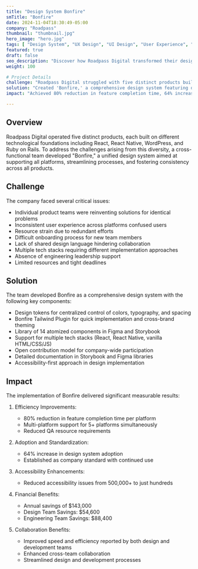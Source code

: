 ```yaml
---
title: "Design System Bonfire"
smTitle: "Bonfire"
date: 2024-11-04T18:30:49-05:00
company: "Roadpass"
thumbnail: "thumbnail.jpg"
hero_image: "hero.jpg"
tags: [ "Design System", "UX Design", "UI Design", "User Experience", "User Interface" ]
featured: true
draft: false
seo_description: "Discover how Roadpass Digital transformed their design workflow with Bonfire, a unified design system that achieved 80% faster feature delivery, saved $143,000 annually, and dramatically improved accessibility across five distinct platforms. Learn about their journey from fragmented processes to streamlined success."
weight: 100

# Project Details
challenge: "Roadpass Digital struggled with five distinct products built on different technological foundations, leading to resource strain, inconsistent user experiences, and inefficient onboarding of new team members."
solution: "Created 'Bonfire,' a comprehensive design system featuring design tokens, a Tailwind plugin, reusable components, and robust documentation to unify design across all platforms."
impact: "Achieved 80% reduction in feature completion time, 64% increase in design system adoption, and estimated annual savings of over $143,000, while drastically reducing accessibility issues from half a million to just a few hundred."

---
```


## Overview

Roadpass Digital operated five distinct products, each built on different technological foundations including React, React Native, WordPress, and Ruby on Rails. To address the challenges arising from this diversity, a cross-functional team developed "Bonfire," a unified design system aimed at supporting all platforms, streamlining processes, and fostering consistency across all products.

## Challenge

The company faced several critical issues:
- Individual product teams were reinventing solutions for identical problems
- Inconsistent user experience across platforms confused users
- Resource strain due to redundant efforts
- Difficult onboarding process for new team members
- Lack of shared design language hindering collaboration
- Multiple tech stacks requiring different implementation approaches
- Absence of engineering leadership support
- Limited resources and tight deadlines

## Solution

The team developed Bonfire as a comprehensive design system with the following key components:
- Design tokens for centralized control of colors, typography, and spacing
- Bonfire Tailwind Plugin for quick implementation and cross-brand theming
- Library of 14 atomized components in Figma and Storybook
- Support for multiple tech stacks (React, React Native, vanilla HTML/CSS/JS)
- Open contribution model for company-wide participation
- Detailed documentation in Storybook and Figma libraries
- Accessibility-first approach in design implementation

## Impact

The implementation of Bonfire delivered significant measurable results:
1. Efficiency Improvements:
   - 80% reduction in feature completion time per platform
   - Multi-platform support for 5+ platforms simultaneously
   - Reduced QA resource requirements

2. Adoption and Standardization:
   - 64% increase in design system adoption
   - Established as company standard with continued use

3. Accessibility Enhancements:
   - Reduced accessibility issues from 500,000+ to just hundreds

4. Financial Benefits:
   - Annual savings of $143,000
   - Design Team Savings: $54,600
   - Engineering Team Savings: $88,400

5. Collaboration Benefits:
   - Improved speed and efficiency reported by both design and development teams
   - Enhanced cross-team collaboration
   - Streamlined design and development processes








